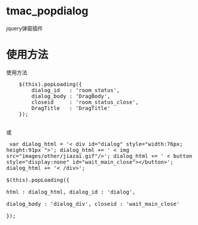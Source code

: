 # tmac_popdialog
jquery弹窗插件

# 使用方法
   使用方法
   <pre>
 	$(this).popLoading({											
		dialog_id	: 'room_status',
		dialog_body	: 'DragBody',
		closeid		: 'room_status_close',
		DragTitle	: 'DragTitle'
	});
	</pre>
			
			
或
	<pre>
		var dialog_html = '< div id="dialog" style="width:76px; height:91px ">';
			dialog_html += '	< img src="images/other/jiazai.gif"\/>';
			dialog_html += '	< button style="display:none" id="wait_main_close"><\/button>';
			dialog_html += '< /div>';			
		$(this).popLoading({		
			html 		: dialog_html,
			dialog_id 	: 'dialog',			
			dialog_body : 'dialog_div',
			closeid		: 'wait_main_close'					
		});
	</pre>
